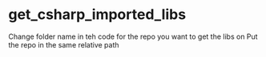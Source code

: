 # get_csharp_imported_libs
Change folder name in teh code for the repo you want to get the libs on
Put the repo in the same relative path
